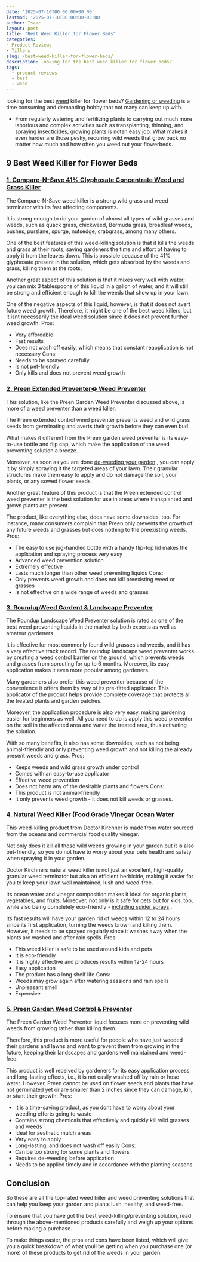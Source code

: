 ```yaml
---
date: '2025-07-10T00:00:00+00:00'
lastmod: '2025-07-10T00:00:00+03:00'
author: Isaac
layout: post
title: "Best Weed Killer for Flower Beds"
categories:
- Product Reviews
- Tillers
slug: /best-weed-killer-for-flower-beds/
description: looking for the best weed killer for flower beds?
tags: 
  - product-reviews
  - best
  - weed
---
```

looking for the best [weed](/posts/best-weed-killer-for-lawns/) killer for flower beds?
[Gardening or weeding](https://extension.psu.edu/introduction-to-weeds-and-herbicides)
is a time consuming and demanding hobby that not many can keep up with.
- From regularly watering and fertilizing plants to carrying out much more laborious and complex activities such as transplanting, thinning, and spraying insecticides, growing plants is notan easy job.
What makes it even harder are those pesky, recurring wild weeds that grow back no matter how much and how often you weed out your flowerbeds.
## 9 Best Weed Killer for Flower Beds
### [1. Compare-N-Save 41% Glyphosate Concentrate Weed and Grass Killer](https://www.amazon.com/dp/B00ARKS3XO/?tag=p-policy-20)
The Compare-N-Save weed killer is a strong wild grass and weed terminator with its fast affecting components.

It is strong enough to rid your garden of almost all types of wild grasses and weeds, such as quack grass, chickweed, Bermuda grass, broadleaf weeds, bushes, purslane, spurge, nutsedge, crabgrass, among many others.

One of the best features of this weed-killing solution is that it kills the weeds and grass at their roots, saving gardeners the time and effort of having to apply it from the leaves down. This is possible because of the 41% glyphosate present in the solution, which gets absorbed by the weeds and grass, killing them at the roots.

Another great aspect of this solution is that it mixes very well with water; you can mix 3 tablespoons of this liquid in a gallon of water, and it will still be strong and efficient enough to kill the weeds that show up in your lawn.

One of the negative aspects of this liquid, however, is that it does not avert future weed growth. Therefore, it might be one of the best weed killers, but it isnt necessarily the ideal weed solution since it does not prevent further weed growth.
Pros:
- Very affordable
- Fast results
- Does not wash off easily, which means that constant reapplication is not necessary
Cons:
- Needs to be sprayed carefully
- Is not pet-friendly
- Only kills and does not prevent weed growth
### [2. Preen Extended Preventer� Weed Preventer](https://www.amazon.com/dp/B074J5699N/?tag=p-policy-20)
This solution, like the Preen Garden Weed Preventer discussed above, is more of a weed preventer than a weed killer.

The Preen extended control weed preventer prevents weed and wild grass seeds from germinating and averts their growth before they can even bud.

What makes it different from the Preen garden weed preventer is its easy-to-use bottle and flip cap, which make the application of the weed preventing solution a breeze.

Moreover, as soon as you are done
[de-weeding your garden](https://pestpolicy.com/best-lawn-mower-for-large-yard/)
, you can apply it by simply spraying it the targeted areas of your lawn. Their granular structures make them easy to apply and do not damage the soil, your plants, or any sowed flower seeds.

Another great feature of this product is that the Preen extended control weed preventer is the best solution for use in areas where transplanted and grown plants are present.

The product, like everything else, does have some downsides, too. For instance, many consumers complain that Preen only prevents the growth of any future weeds and grasses but does nothing to the preexisting weeds.
Pros:
- The easy to use jug-handled bottle with a handy flip-top lid makes the application and spraying process very easy
- Advanced weed prevention solution
- Extremely effective
- Lasts much longer than other weed preventing liquids
Cons:
- Only prevents weed growth and does not kill preexisting weed or grasses
- Is not effective on a wide range of weeds and grasses
### [3. RoundupWeed Gardent & Landscape Preventer](https://www.amazon.com/dp/B077X7XQM8/?tag=p-policy-20)
The Roundup Landscape Weed Preventer solution is rated as one of the best weed preventing liquids in the market by both experts as well as amateur gardeners.

It is effective for most commonly found wild grasses and weeds, and it has a very effective track record. The roundup landscape weed preventer works by creating a weed control barrier on the ground, which prevents weeds and grasses from sprouting for up to 6 months. Moreover, its easy application makes it even more popular among gardeners.

Many gardeners also prefer this weed preventer because of the convenience it offers them by way of its pre-fitted applicator. This applicator of the product helps provide complete coverage that protects all the treated plants and garden patches.

Moreover, the application procedure is also very easy, making gardening easier for beginners as well. All you need to do is apply this weed preventer on the soil in the affected area and water the treated area, thus activating the solution.

With so many benefits, it also has some downsides, such as not being animal-friendly and only preventing weed growth and not killing the already present weeds and grass.
Pros:
- Keeps weeds and wild grass growth under control
- Comes with an easy-to-use applicator
- Effective weed prevention
- Does not harm any of the desirable plants and flowers
Cons:
- This product is not animal-friendly
- It only prevents weed growth - it does not kill weeds or grasses.
### [4. Natural Weed Killer (Food Grade Vinegar Ocean Water](https://www.amazon.com/dp/B0714NHR4Z/?tag=p-policy-20)
This weed-killing product from Doctor Kirchner is made from water sourced from the oceans and commercial food quality vinegar.

Not only does it kill all those wild weeds growing in your garden but it is also pet-friendly, so you do not have to worry about your pets health and safety when spraying it in your garden.

Doctor Kirchners natural weed killer is not just an excellent, high-quality granular weed terminator but also an efficient herbicide, making it easier for you to keep your lawn well maintained, lush and weed-free.

Its ocean water and vinegar composition makes it ideal for organic plants, vegetables, and fruits. Moreover, not only is it safe for pets but for kids, too, while also being completely eco-friendly -
[including spider sprays](https://pestpolicy.com/best-spider-spray-for-yard/)
.

Its fast results will have your garden rid of weeds within 12 to 24 hours since its first application, turning the weeds brown and killing them. However, it needs to be sprayed regularly since it washes away when the plants are washed and after rain spells.
Pros:
- This weed killer is safe to be used around kids and pets
- It is eco-friendly
- It is highly effective and produces results within 12-24 hours
- Easy application
- The product has a long shelf life
Cons:
- Weeds may grow again after watering sessions and rain spells
- Unpleasant smell
- Expensive
### [5. Preen Garden Weed Control & Preventer](https://www.amazon.com/dp/B077NNWYY9/?tag=p-policy-20)
The Preen Garden Weed Preventer liquid focuses more on preventing wild weeds from growing rather than killing them.

Therefore, this product is more useful for people who have just weeded their gardens and lawns and want to prevent them from growing in the future, keeping their landscapes and gardens well maintained and weed-free.

This product is well received by gardeners for its easy application process and long-lasting effects, i.e., it is not easily washed off by rain or hose water. However, Preen cannot be used on flower seeds and plants that have not germinated yet or are smaller than 2 inches since they can damage, kill, or stunt their growth.
Pros:
- It is a time-saving product, as you dont have to worry about your weeding efforts going to waste
- Contains strong chemicals that effectively and quickly kill wild grasses and weeds
- Ideal for aesthetic mulch areas
- Very easy to apply
- Long-lasting, and does not wash off easily
Cons:
- Can be too strong for some plants and flowers
- Requires de-weeding before application
- Needs to be applied timely and in accordance with the planting seasons
## Conclusion
So these are all the top-rated weed killer and weed preventing solutions that can help you keep your garden and plants lush, healthy, and weed-free.

To ensure that you have got the best weed-killing/preventing solution, read through the above-mentioned products carefully and weigh up your options before making a purchase.

To make things easier, the pros and cons have been listed, which will give you a quick breakdown of what youll be getting when you purchase one (or more) of these products to get rid of the weeds in your garden.
